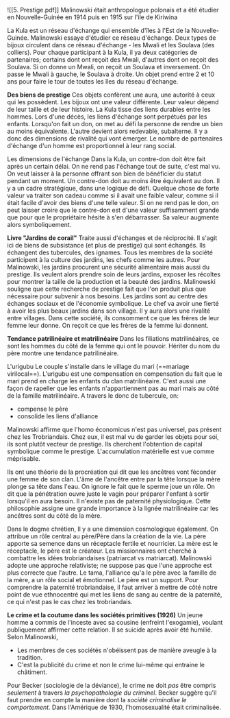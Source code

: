 ![[5. Prestige.pdf]]
Malinowski était anthropologue polonais et a été étudier en Nouvelle-Guinée en 1914 puis en 1915 sur l'ile de Kiriwina

La Kula est un réseau d'échange qui ensemble d'îles à l'Est de la Nouvelle-Guinée. 
Malinowski essaye d'étudier ce réseau d'échange. Deux types de bijoux circulent dans ce réseau d'échange - les Mwali et les Soulava (des colliers).
Pour chaque participant à la Kula, il ya  deux catégories de partenaires; certains dont ont reçoit des Mwali, d'autres dont on reçoit des Soulava. Si on donne un Mwali, on reçoit un Soulava et inversement. On passe le Mwali à gauche, le Soulava à droite. Un objet prend entre 2 et 10 ans pour faire le tour de toutes les îles du réseau d'échange.

**Des biens de prestige**
Ces objets confèrent une aura, une autorité à ceux qui les possèdent.
Les bijoux ont une valeur différente.
Leur valeur dépend de leur taille et de leur histoire.
La Kula tisse des liens durables entre les hommes. Lors d'une décès, les liens d'échange sont perpétués par les enfants.
Lorsqu'on fait un don, on met au défi la personne de rendre un bien au moins équivalente. L'autre devient alors redevable, subalterne. Il y a donc des dimensions de rivalité qui vont émerger. 
Le nombre de partenaires d'échange d'un homme est proportionnel à leur rang social. 

Les dimensions de l'échange
Dans la Kula, un contre-don doit être fait après un certain délai. On ne rend pas l'échange tout de suite, c'est mal vu. On veut laisser à la personne offrant son bien de bénéficier du statut pendant un moment.
Un contre-don doit au moins être équivalent au don.
Il y a un cadre stratégique, dans une logique de défi. Quelque chose de forte valeur va traiter son cadeau comme si il avait une faible valeur, comme si il était facile d'avoir des biens d'une telle valeur. 
Si on ne rend pas le don, on peut laisser croire que le contre-don est d'une valeur suffisamment grande que pour que le propriétaire hésite à s'en débarrasser. Sa valeur augmente alors symboliquement. 


**Livre "Jardins de corail"**
Traite aussi d'échanges et de réciprocité. Il s'agit ici de biens de subsistance (et plus de prestige) qui sont échangés.
Ils échangent des tubercules, des ignames. Tous les membres de la société participent à la culture des jardins, les chefs comme les autres. 
Pour Malinowski, les jardins procurent une sécurité alimentaire mais aussi du prestige. Ils veulent alors prendre soin de leurs jardins, exposer les récoltes pour montrer la taille de la production et la beauté des jardins. 
Malinowski souligne que cette recherche de prestige fait que l'on produit plus que nécessaire pour subvenir à nos besoins. Les jardins sont au centre des échanges sociaux et de l'économie symbolique.
Le chef va avoir une fierté à avoir les plus beaux jardins dans son village. Il y aura alors une rivalité entre villages. 
Dans cette société, ils consomment ce que les frères de leur femme leur donne. On reçoit ce que les frères de la femme lui donnent.

**Tendance patrilinéaire et matrilinéaire**
Dans les filiations matrilinéaires, ce sont les hommes du côté de la femme qui ont le pouvoir.
Hériter du nom du père montre une tendance patrilinéaire.

L'urigubu
Le couple s'installe dans le village du mari (==mariage virilocal==). L'urigubu est une compensation en compensation du fait que le mari prend en charge les enfants du clan matrilinéaire. C'est aussi une façon de rapeller que les enfants n'appartiennent pas au mari mais au côté de la famille matrilinéaire.
A travers le donc de tubercule, on:
- compense le père 
- consolide les liens d'alliance

Malinowski affirme que l'homo économicus n'est pas universel, pas présent chez les Trobriandais. 
Chez eux, il est mal vu de garder les objets pour soi, ils sont plutôt vecteur de prestige. Ils cherchent l'obtention de capital symbolique comme le prestige. L'accumulation matérielle est vue comme méprisable. 

Ils ont une théorie de la procréation qui dit que les ancêtres vont féconder une femme de son clan. L'âme de l'ancêtre entre par la tête lorsque la mère plonge sa tête dans l'eau. On ignore le fait que le sperme joue un rôle. On dit que la pénétration ouvre juste le vagin pour préparer l'enfant à sortir lorsqu'il en aura besoin. Il n'existe pas de paternité physiologique. 
Cette philosophie assigne une grande importance à la lignée matrilinéaire car les ancêtres sont du côté de la mère.

Dans le dogme chrétien, ll y a une dimension cosmologique également. On attribue un rôle central au père/Père dans la création de la vie. La père apporte sa semence dans un réceptacle fertile et nourricier. La mère est le réceptacle, le père est le créateur. Les missionnaires ont cherché à combattre les idées trobriandaises (patriarcat vs matriarcat).
Malinowski adopte une approche relativiste; ne suppose pas que l'une approche est plus correcte que l'autre. 
Le tama, l'alliance qu'a le père avec la famille de la mère, a un rôle social et émotionnel. Le père est un support. Pour comprendre la paternité trobriandaise, il faut arriver à mettre de côté notre point de vue ethnocentré qui met les liens de sang au centre de la paternité, ce qui n'est pas le cas chez les trobriandais. 

**Le crime et la coutume dans les sociétés primitives (1926)**
Un jeune homme a commis de l'inceste avec sa cousine (enfreint l'exogamie), voulant publiquement affirmer cette relation. Il se suicide après avoir été humilié.
Selon Malinowski,
- Les membres de ces sociétés n'obéissent pas de manière aveugle à la tradition. 
- C'est la publicité du crime et non le crime lui-même qui entraine le châtiment.  

Pour Becker (sociologie de la déviance), le crime ne doit *pas* être compris *seulement* à travers *la psychopathologie du criminel*. Becker suggère qu'il faut prendre en compte la manière dont la *société criminalise le comportement*. Dans l'Amérique de 1930, l'homosexualité était criminalisée.




